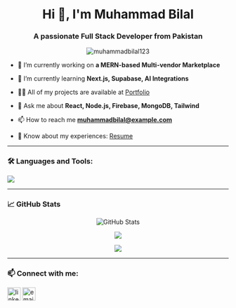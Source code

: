 <h1 align="center">Hi 👋, I'm Muhammad Bilal</h1>
<h3 align="center">A passionate Full Stack Developer from Pakistan</h3>

<p align="center">
  <img src="https://komarev.com/ghpvc/?username=muhammadbilal123&label=Profile%20views&color=0e75b6&style=flat" alt="muhammadbilal123" />
</p>

- 🔭 I’m currently working on **a MERN-based Multi-vendor Marketplace**

- 🌱 I’m currently learning **Next.js, Supabase, AI Integrations**

- 👨‍💻 All of my projects are available at [Portfolio](https://your-portfolio-link.com)

- 💬 Ask me about **React, Node.js, Firebase, MongoDB, Tailwind**

- 📫 How to reach me **muhammadbilal@example.com**

- 📄 Know about my experiences: [Resume](https://your-resume-link.com)

---

### 🛠️ Languages and Tools:
<p align="left">
  <img src="https://skillicons.dev/icons?i=react,nodejs,express,mongodb,tailwind,typescript,js,ts,firebase,git,github,vscode" />
</p>

---

### 📈 GitHub Stats
<p align="center">
  <img src="https://github-readme-stats.vercel.app/api?username=muhammadbilal123&show_icons=true&theme=radical" alt="GitHub Stats" />
</p>
<p align="center">
  <img src="https://github-readme-streak-stats.herokuapp.com/?user=muhammadbilal123&theme=radical" />
</p>
<p align="center">
  <img src="https://github-readme-stats.vercel.app/api/top-langs/?username=muhammadbilal123&layout=compact&theme=radical" />
</p>

---

### 📫 Connect with me:
<p align="left">
<a href="https://linkedin.com/in/yourlinkedin" target="blank"><img align="center" src="https://cdn-icons-png.flaticon.com/512/174/174857.png" alt="linkedin" height="30" /></a>
<a href="mailto:muhammadbilal@example.com"><img align="center" src="https://cdn-icons-png.flaticon.com/512/732/732200.png" alt="email" height="30" /></a>
</p>
